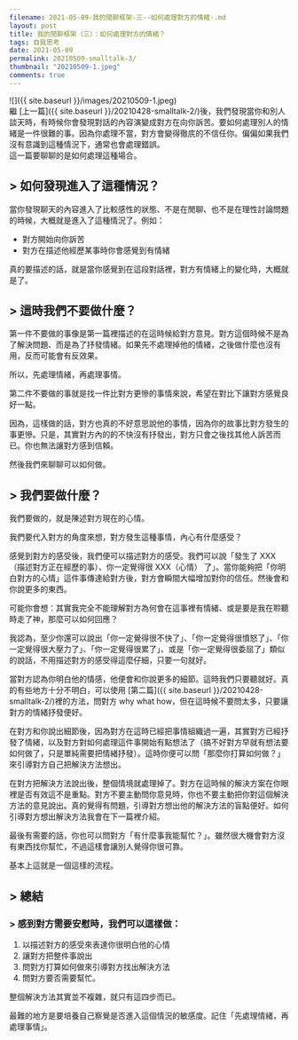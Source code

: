 ```yaml
---
filename: 2021-05-09-我的閒聊框架-三--如何處理對方的情緒-.md
layout: post
title: 我的閒聊框架（三）：如何處理對方的情緒？
tags: 自我思考
date: 2021-05-09
permalink: 20210509-smalltalk-3/
thumbnail: "20210509-1.jpeg"
comments: true
---
```


![]({{ site.baseurl }}/images/20210509-1.jpeg)  
繼 [上一篇]({{ site.baseurl }}/20210428-smalltalk-2/)後，我們發現當你和別人談天時，有時候你會發現對話的內容演變成對方在向你訴苦。要如何處理別人的情緒是一件很難的事。因為你處理不當，對方會變得徹㡳的不信任你。偏偏如果我們沒有意識到這種情況下，通常也會處理錯誤。  
這一篇要聊聊的是如何處理這種場合。

## > 如何發現進入了這種情況？

當你發現聊天的內容進入了比較感性的狀態、不是在閒聊、也不是在理性討論問題的時候，大概就是進入了這種情況了。例如：

* 對方開始向你訴苦
* 對方在描述他經歷某事時你會感覺到有情緒

真的要描述的話，就是當你感覺到在這段對話裡，對方有情緒上的變化時，大概就是了。

## > 這時我們不要做什麼？

第一件不要做的事像是第一篇裡描述的在這時候給對方意見。對方這個時候不是為了解決問題、而是為了抒發情緒。如果先不處理掉他的情緒，之後做什麼也沒有用，反而可能會有反效果。

所以，先處理情緒，再處理事情。

第二件不要做的事就是找一件比對方更慘的事情來說，希望在對比下讓對方感覺良好一點。

因為，這樣做的話，對方也真的不好意思說他的事情，因為你的故事比對方發生的事更慘。只是，其實對方內的的不快沒有抒發出，對方只會之後找其他人訴苦而已。你也無法讓對方感到信賴。

然後我們來聊聊可以如何做。

## > 我們要做什麼？

我們要做的，就是陳述對方現在的心情。

我們要代入對方的角度來想，對方發生這種事情，內心有什麼感受？

感覺到對方的感受後，我們便可以描述對方的感受。我們可以說「發生了 XXX（描述對方正在經歷的事）、你一定覺得很 XXX（心情） 了」。當你能夠把「你明白對方的心情」這件事傳達給對方後，對方會瞬間大幅增加對你的信任。然後會和你說更多的東西。

可能你會想：其實我完全不能理解對方為何會在這事裡有情緒、或是要是我在聆聽時走了神，那麼可以如何回應？

我認為，至少你還可以說出「你一定覺得很不快了」、「你一定覺得很憤怒了」、「你一定覺得很大壓力了」、「你一定覺得很累了」、或是「你一定覺得很委屈了」類似的說話，不用描述對方的感受得這麼仔細，只要一句就好。

當對方認為你明白他的情感，他便會和你說更多的細節。這時我們只要聽就好。真的有些地方十分不明白，可以使用 [第二篇]({{ site.baseurl }}/20210428-smalltalk-2/)裡的方法，問對方 why what how，但在這時候不要問太多，只要讓對方的情緒抒發便好。

在對方和你說出細節後，因為對方在這時已經把事情組織過一遍，其實對方已經抒發了情緒，以及對方對如何處理這件事開始有點想法了（搞不好對方早就有想法要如何做了，只是單純需要把情緒抒發）。這時你便可以問「那麼你打算如何做？」來引導對方自己把解決方法想出。

在對方把解決方法說出後，整個情境就處理掉了。對方在這時候的解決方案在你眼裡是否有效這不是重點。對方不要主動問你意見時，你也不要主動把你對這個解決方法的意見說出。真的覺得有問題，引導對方想出他的解決方法的盲點便好。如何引導對方想出解決方法我會在下一篇裡介紹。

最後有需要的話，你也可以問對方「有什麼事我能幫忙？」。雖然很大機會對方沒有東西找你幫忙，不過這樣會讓別人覺得你很可靠。

基本上這就是一個這樣的流程。

## > 總結

### > 感到對方需要安慰時，我們可以這樣做：

1. 以描述對方的感受來表達你很明白他的心情
2. 讓對方把整件事說出
3. 問對方打算如何做來引導對方找出解決方法
4. 問對方要否需要幫忙。

整個解決方法其實並不複雜，就只有這四步而已。

最難的地方是要培養自己察覺是否進入這個情況的敏感度。記住「先處理情緒，再處理事情」。

